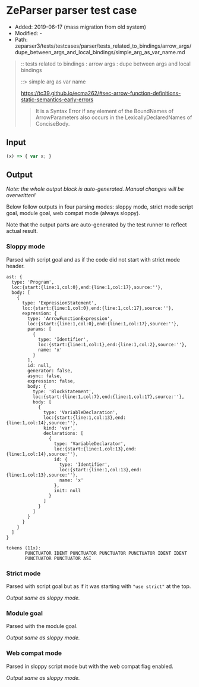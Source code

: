 # ZeParser parser test case

- Added: 2019-06-17 (mass migration from old system)
- Modified: -
- Path: zeparser3/tests/testcases/parser/tests_related_to_bindings/arrow_args/dupe_between_args_and_local_bindings/simple_arg_as_var_name.md

> :: tests related to bindings : arrow args : dupe between args and local bindings
>
> ::> simple arg as var name
> 
> https://tc39.github.io/ecma262/#sec-arrow-function-definitions-static-semantics-early-errors
>
> > It is a Syntax Error if any element of the BoundNames of ArrowParameters also occurs in the LexicallyDeclaredNames of ConciseBody.

## Input

`````js
(x) => { var x; }
`````

## Output

_Note: the whole output block is auto-generated. Manual changes will be overwritten!_

Below follow outputs in four parsing modes: sloppy mode, strict mode script goal, module goal, web compat mode (always sloppy).

Note that the output parts are auto-generated by the test runner to reflect actual result.

### Sloppy mode

Parsed with script goal and as if the code did not start with strict mode header.

`````
ast: {
  type: 'Program',
  loc:{start:{line:1,col:0},end:{line:1,col:17},source:''},
  body: [
    {
      type: 'ExpressionStatement',
      loc:{start:{line:1,col:0},end:{line:1,col:17},source:''},
      expression: {
        type: 'ArrowFunctionExpression',
        loc:{start:{line:1,col:0},end:{line:1,col:17},source:''},
        params: [
          {
            type: 'Identifier',
            loc:{start:{line:1,col:1},end:{line:1,col:2},source:''},
            name: 'x'
          }
        ],
        id: null,
        generator: false,
        async: false,
        expression: false,
        body: {
          type: 'BlockStatement',
          loc:{start:{line:1,col:7},end:{line:1,col:17},source:''},
          body: [
            {
              type: 'VariableDeclaration',
              loc:{start:{line:1,col:13},end:{line:1,col:14},source:''},
              kind: 'var',
              declarations: [
                {
                  type: 'VariableDeclarator',
                  loc:{start:{line:1,col:13},end:{line:1,col:14},source:''},
                  id: {
                    type: 'Identifier',
                    loc:{start:{line:1,col:13},end:{line:1,col:13},source:''},
                    name: 'x'
                  },
                  init: null
                }
              ]
            }
          ]
        }
      }
    }
  ]
}

tokens (11x):
       PUNCTUATOR IDENT PUNCTUATOR PUNCTUATOR PUNCTUATOR IDENT IDENT
       PUNCTUATOR PUNCTUATOR ASI
`````

### Strict mode

Parsed with script goal but as if it was starting with `"use strict"` at the top.

_Output same as sloppy mode._

### Module goal

Parsed with the module goal.

_Output same as sloppy mode._

### Web compat mode

Parsed in sloppy script mode but with the web compat flag enabled.

_Output same as sloppy mode._

